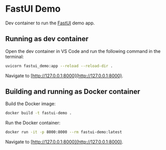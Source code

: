 # FastUI Demo

Dev container to run the [FastUI](https://github.com/pydantic/FastUI) demo app.

## Running as dev container

Open the dev container in VS Code and run the following command in the terminal:

```bash
uvicorn fastui_demo:app --reload --reload-dir .
```

Navigate to [http://127.0.0.1:8000](http://127.0.0.1:8000).

## Building and running as Docker container

Build the Docker image:

```bash
docker build -t fastui-demo .
```

Run the Docker container:

```bash
docker run -it -p 8000:8000 --rm fastui-demo:latest
```

Navigate to [http://127.0.0.1:8000](http://127.0.0.1:8000).
